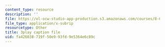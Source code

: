 ```yaml
---
content_type: resource
description: ''
file: https://ol-ocw-studio-app-production.s3.amazonaws.com/courses/8-01sc-classical-mechanics-fall-2016/fa426038719f50e993fd9e5364e6c89c_NBOL5X13UFY.vtt
file_type: application/x-subrip
resourcetype: Other
title: 3play caption file
uid: fa426038-719f-50e9-93fd-9e5364e6c89c
---
```

